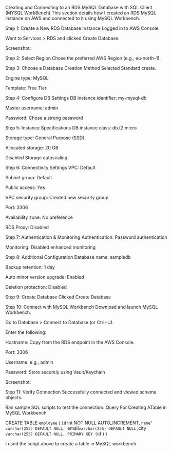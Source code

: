 Creating and Connecting to an RDS MySQL Database with SQL Client (MYSQL WorkBench)
This section details how I created an RDS MySQL instance on AWS and connected to it using MySQL Workbench.


Step 1: Create a New RDS Database Instance
Logged in to AWS Console.

Went to Services > RDS and clicked Create Database.

Screenshot:



Step 2: Select Region
Chose the preferred AWS Region (e.g., eu-north-1).


Step 3: Choose a Database Creation Method
Selected Standard create.

Engine type: MySQL

Template: Free Tier


Step 4: Configure DB Settings
DB instance identifier: my-mysql-db

Master username: admin

Password: Chose a strong password


Step 5: Instance Specifications
DB instance class: db.t2.micro

Storage type: General Purpose (SSD)

Allocated storage: 20 GB

Disabled Storage autoscaling


Step 6: Connectivity Settings
VPC: Default

Subnet group: Default

Public access: Yes

VPC security group: Created new security group

Port: 3306

Availability zone: No preference

RDS Proxy: Disabled


Step 7: Authentication & Monitoring
Authentication: Password authentication

Monitoring: Disabled enhanced monitoring


Step 8: Additional Configuration
Database name: sampledb

Backup retention: 1 day

Auto minor version upgrade: Enabled

Deletion protection: Disabled


Step 9: Create Database
Clicked Create Database



Step 10: Connect with MySQL Workbench
Download and launch MySQL Workbench.

Go to Database > Connect to Database (or Ctrl+U).

Enter the following:

Hostname: Copy from the RDS endpoint in the AWS Console.

Port: 3306

Username: e.g., admin

Password: Store securely using Vault/Keychain

Screenshot:


Step 11: Verify Connection
Successfully connected and viewed schema objects.

Ran sample SQL scripts to test the connection.
Query For Creating  ATable in MySQL Workbench

 CREATE TABLE `employee` (
 `id` int NOT NULL AUTO_INCREMENT,
 `name’ varchar(255) DEFAULT NULL,
 `email` varchar(255) DEFAULT NULL,
 `city` varchar(255) DEFAULT NULL,
 PRIMARY KEY (`id`) )

 I used the script above to create a table in MySQL workbench